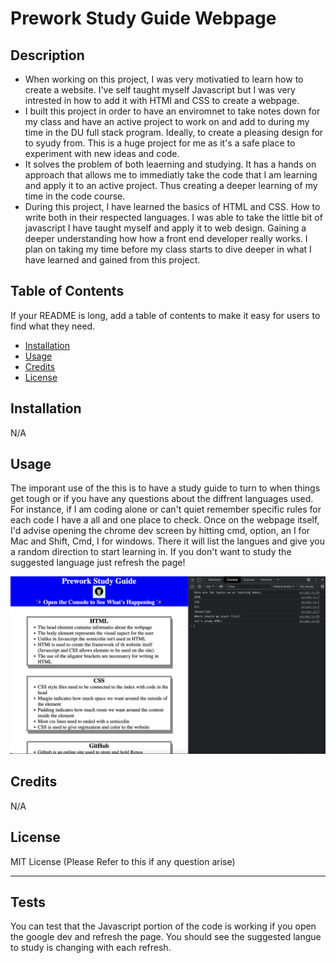 # Prework Study Guide Webpage

## Description

- When working on this project, I was very motivatied to learn how to create a website. I've self taught myself Javascript but I was very intrested in how to add it with HTMl and CSS to create a webpage. 
- I built this project in order to have an enviromnet to take notes down for my class and have an active project to work on and add to during my time in the DU full stack program. Ideally, to create a pleasing design for to syudy from. This is a huge project for me as it's a safe place to experiment with new ideas and code. 
- It solves the problem of both leaerning and studying. It has a hands on approach that allows me to immediatly take the code that I am learning and apply it to an active project. Thus creating a deeper learning of my time in the code course.
- During this project, I have learned the basics of HTML and CSS. How to write both in their respected languages. I was able to take the little bit of javascript I have taught myself and apply it to web design. Gaining a deeper understanding how how a front end developer really works. I plan on taking my time before my class starts to dive deeper in what I have learned and gained from this project. 

## Table of Contents 

If your README is long, add a table of contents to make it easy for users to find what they need.

- [Installation](#installation)
- [Usage](#usage)
- [Credits](#credits)
- [License](#license)

## Installation

N/A

## Usage

The imporant use of the this is to have a study guide to turn to when things get tough or if you have any questions about the diffrent languages used. For instance, if I am coding alone or can't quiet remember specific rules for each code I have a all and one place to check. Once on the webpage itself, I'd advise opening the chrome dev screen by hitting cmd, option, an I for Mac and Shift, Cmd, I for windows. There it will list the langues and give you a random direction to start learning in. If you don't want to study the suggested language just refresh the page! 


![alt text](assets/images/screenshot.png)

## Credits

N/A

## License

MIT License (Please Refer to this if any question arise)

---

## Tests

You can test that the Javascript portion of the code is working if you open the google dev and refresh the page. You should see the suggested langue to study is changing with each refresh. 
